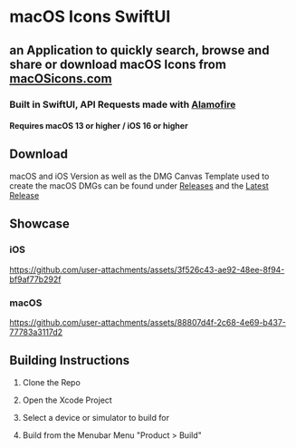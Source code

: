 # macOS Icons SwiftUI
## an Application to quickly search, browse and share or download macOS Icons from [macOSicons.com](https://macosicons.com/#/)
### Built in SwiftUI, API Requests made with [Alamofire](https://www.google.com/url?sa=t&source=web&rct=j&opi=89978449&url=https://github.com/Alamofire/Alamofire&ved=2ahUKEwjbyNXG_amKAxWRxQIHHVQPJGkQFnoECAsQAQ&usg=AOvVaw0PJPZ84YHaX93aRPxtbbxq)
#### Requires macOS 13 or higher / iOS 16 or higher

## Download

macOS and iOS Version as well as the DMG Canvas Template used to create the macOS DMGs can be found under [Releases](https://github.com/timi2506/macOS-Icons-SwiftUI/releases) and the [Latest Release](https://github.com/timi2506/macOS-Icons-SwiftUI/releases/latest)

## Showcase
### iOS



https://github.com/user-attachments/assets/3f526c43-ae92-48ee-8f94-bf9af77b292f



### macOS




https://github.com/user-attachments/assets/88807d4f-2c68-4e69-b437-77783a3117d2

## Building Instructions

1. Clone the Repo

2. Open the Xcode Project

3. Select a device or simulator to build for

4. Build from the Menubar Menu "Product > Build"
